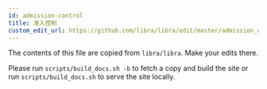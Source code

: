 ```yaml
---
id: admission-control
title: 准入控制
custom_edit_url: https://github.com/libra/libra/edit/master/admission_control/README.md
---
```


The contents of this file are copied from `libra/libra`. Make your edits there.

Please run `scripts/build_docs.sh -b` to fetch a copy and build the site or run `scripts/build_docs.sh` to serve the site locally.